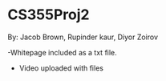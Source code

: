 # CS355Proj2
By: Jacob Brown, Rupinder kaur, Diyor Zoirov

-Whitepage included as a txt file.
- Video uploaded with files
